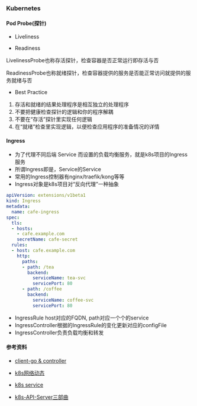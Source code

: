 ### Kubernetes

#### Pod Probe(探针)
* Liveliness
  
* Readiness

LivelinessProbe也称存活探针，检查容器是否正常运行即存活与否

ReadinessProbe也称就绪探针，检查容器提供的服务是否能正常访问就提供的服务就绪与否

* Best Practice
1. 存活和就绪的结果处理程序是相互独立的处理程序
2. 不要把健康检查探针的逻辑和你的程序解耦
3. 不要在“存活”探针里实现任何逻辑
4. 在“就绪”检查里实现逻辑，以便检查应用程序的准备情况的详情

#### Ingress

* 为了代理不同后端 Service 而设置的负载均衡服务，就是k8s项目的Ingress服务
* 所谓Ingress即是，Service的Service
* 常用的Ingress控制器有nginx/traefik/kong等等
* Ingress对象是k8s项目对“反向代理”一种抽象

```yaml
apiVersion: extensions/v1beta1
kind: Ingress
metadata:
  name: cafe-ingress
spec:
  tls:
  - hosts:
    - cafe.example.com
    secretName: cafe-secret
  rules:
  - host: cafe.example.com
    http:
      paths:
      - path: /tea
        backend:
          serviceName: tea-svc
          servicePort: 80
      - path: /coffee
        backend:
          serviceName: coffee-svc
          servicePort: 80

```

* IngressRule host对应的FQDN, path对应一个个的service
* IngressController根据的IngressRule的变化更新对应的configFile
* IngressController负责负载均衡和转发


#### 参考资料
* [client-go & controller](https://mp.weixin.qq.com/s/Hz2UqcrOGwa0w_ag_Ww2rA)
* [k8s网络动态](https://mp.weixin.qq.com/s/G4OvFTp5SUvtF8uuSqIcrg)

* [k8s service](https://mp.weixin.qq.com/s/z2kcBK-ixMKpwTo94dC9Xw)
* [k8s-API-Server三部曲](https://mp.weixin.qq.com/s/1doLw7Ko5I4652cssalGCg)